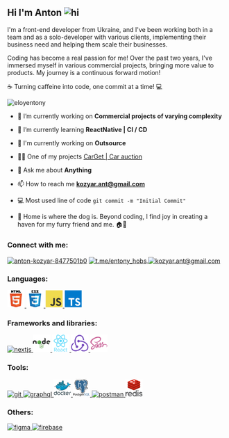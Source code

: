 ## Hi I'm Anton <img src="https://user-images.githubusercontent.com/1303154/88677602-1635ba80-d120-11ea-84d8-d263ba5fc3c0.gif" width="28px" height="28px" alt="hi">

I'm a front-end developer from Ukraine, and I've been working both in a team and as a solo-developer with various clients, implementing their business need and helping them scale their businesses. 

Coding has become a real passion for me! Over the past two years, I've immersed myself in various commercial projects, bringing more value to products. My journey is a continuous forward motion!

☕ Turning caffeine into code, one commit at a time! 💻


<p align="left"> <img src="https://komarev.com/ghpvc/?username=eloyentony&label=Profile%20views&color=0e75b6&style=flat" alt="eloyentony" /> </p>

- 🔭 I’m currently working on **Commercial projects of varying complexity**

- 🌱 I’m currently learning **ReactNative | CI / CD**

- 🚀 I'm currently working on **Outsource**

- 👨‍💻 One of my projects [CarGet | Car auction](https://carget.pro/)

- 💬 Ask me about **Anything**

- 📫 How to reach me **kozyar.ant@gmail.com**
  
- 💻 Most used line of code `git commit -m "Initial Commit"`

- 🏡 Home is where the dog is. Beyond coding, I find joy in creating a haven for my furry friend and me. 🏠🐾

<h3 align="left">Connect with me:</h3>
<p>
<a href="https://linkedin.com/in/anton-kozyar-8477501b0" target="blank"><img align="center" src="https://raw.githubusercontent.com/rahuldkjain/github-profile-readme-generator/master/src/images/icons/Social/linked-in-alt.svg" alt="anton-kozyar-8477501b0" height="30" width="40" /></a>

<a href="https://t.me/entony_hobs" target="blank">
<img align="center" src="https://github.com/eloyEntony/eloyEntony/assets/52010931/3d3fac7b-9d4a-4475-9ccf-3fc2e83b0f4e" 
alt="t.me/entony_hobs" height="50" width="50" />
</a>

<a href="mailto:kozyar.ant@gmail.com" target="blank">
<img align="center" src="https://raw.githubusercontent.com/maurodesouza/profile-readme-generator/master/src/assets/icons/social/gmail/default.svg" 
alt="kozyar.ant@gmail.com" height="40" width="40" />
</a>
</p>

<h3 align="left">Languages:</h3>

<p> 

<a href="https://www.w3.org/html/" target="_blank" rel="noreferrer"> 
<img src="https://raw.githubusercontent.com/devicons/devicon/master/icons/html5/html5-original-wordmark.svg" alt="html5" width="40" height="40"/> 
</a> 

<a href="https://www.w3schools.com/css/" target="_blank" rel="noreferrer"> 
<img src="https://raw.githubusercontent.com/devicons/devicon/master/icons/css3/css3-original-wordmark.svg" alt="css3" width="40" height="40"/> 
</a> 

<a href="https://developer.mozilla.org/en-US/docs/Web/JavaScript" target="_blank" rel="noreferrer"> 
<img src="https://raw.githubusercontent.com/devicons/devicon/master/icons/javascript/javascript-original.svg" alt="javascript" width="40" height="40"/>
</a>

<a href="https://www.typescriptlang.org/" target="_blank" rel="noreferrer"> 
<img src="https://raw.githubusercontent.com/devicons/devicon/master/icons/typescript/typescript-original.svg" alt="typescript" width="40" height="40"/> 
</a>

</p>


<h3 align="left">Frameworks and libraries: </h3>
<p>
<a href="https://nextjs.org/" target="_blank" rel="noreferrer"> 
<img src="https://cdn.worldvectorlogo.com/logos/nextjs-2.svg" alt="nextjs" width="40" height="40"/> 
</a> 

<a href="https://nodejs.org" target="_blank" rel="noreferrer"> 
<img src="https://raw.githubusercontent.com/devicons/devicon/master/icons/nodejs/nodejs-original-wordmark.svg" alt="nodejs" width="40" height="40"/> 
</a> 

<a href="https://reactjs.org/" target="_blank" rel="noreferrer">
<img src="https://raw.githubusercontent.com/devicons/devicon/master/icons/react/react-original-wordmark.svg" alt="react" width="40" height="40"/> 
</a> 

<a href="https://redux.js.org" target="_blank" rel="noreferrer"> 
<img src="https://raw.githubusercontent.com/devicons/devicon/master/icons/redux/redux-original.svg" alt="redux" width="40" height="40"/> 
</a> 

<a href="https://sass-lang.com" target="_blank" rel="noreferrer"> 
<img src="https://raw.githubusercontent.com/devicons/devicon/master/icons/sass/sass-original.svg" alt="sass" width="40" height="40"/> 
</a>
</p>


<h3 align="left">Tools: </h3>
<p>
<a href="https://git-scm.com/" target="_blank" rel="noreferrer">
<img src="https://www.vectorlogo.zone/logos/git-scm/git-scm-icon.svg" alt="git" width="40" height="40"/>
</a>

<a href="https://graphql.org" target="_blank" rel="noreferrer"> 
<img src="https://www.vectorlogo.zone/logos/graphql/graphql-icon.svg" alt="graphql" width="40" height="40"/> 
</a> 

<a href="https://www.docker.com/" target="_blank" rel="noreferrer"> 
<img src="https://raw.githubusercontent.com/devicons/devicon/master/icons/docker/docker-original-wordmark.svg" alt="docker" width="40" height="40"/> 
</a>

<a href="https://www.postgresql.org" target="_blank" rel="noreferrer"> 
<img src="https://raw.githubusercontent.com/devicons/devicon/master/icons/postgresql/postgresql-original-wordmark.svg" alt="postgresql" width="40" height="40"/> 
</a> 

<a href="https://postman.com" target="_blank" rel="noreferrer"> 
<img src="https://www.vectorlogo.zone/logos/getpostman/getpostman-icon.svg" alt="postman" width="40" height="40"/> 
</a> 

<a href="https://redis.io" target="_blank" rel="noreferrer"> 
<img src="https://raw.githubusercontent.com/devicons/devicon/master/icons/redis/redis-original-wordmark.svg" alt="redis" width="40" height="40"/> 
</a>
</p>

<h3 align="left">Others: </h3>

<p>
<a href="https://www.figma.com/" target="_blank" rel="noreferrer"> 
<img src="https://www.vectorlogo.zone/logos/figma/figma-icon.svg" alt="figma" width="40" height="40"/> 
</a> 

<a href="https://firebase.google.com/" target="_blank" rel="noreferrer"> 
<img src="https://www.vectorlogo.zone/logos/firebase/firebase-icon.svg" alt="firebase" width="40" height="40"/> 
</a> 
</p>



